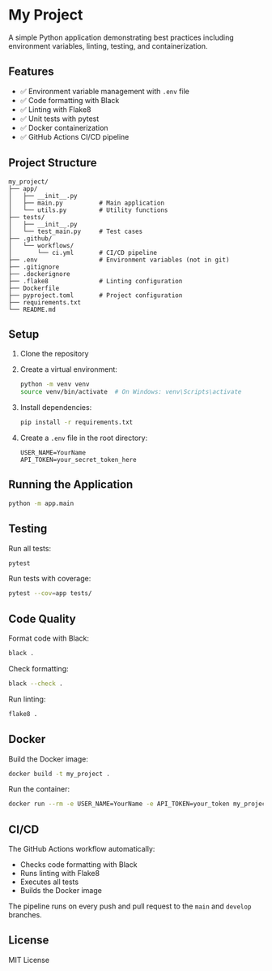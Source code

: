 # My Project

A simple Python application demonstrating best practices including environment variables, linting, testing, and containerization.

## Features

- ✅ Environment variable management with `.env` file
- ✅ Code formatting with Black
- ✅ Linting with Flake8
- ✅ Unit tests with pytest
- ✅ Docker containerization
- ✅ GitHub Actions CI/CD pipeline

## Project Structure

```
my_project/
├── app/
│   ├── __init__.py
│   ├── main.py          # Main application
│   └── utils.py         # Utility functions
├── tests/
│   ├── __init__.py
│   └── test_main.py     # Test cases
├── .github/
│   └── workflows/
│       └── ci.yml       # CI/CD pipeline
├── .env                 # Environment variables (not in git)
├── .gitignore
├── .dockerignore
├── .flake8              # Linting configuration
├── Dockerfile
├── pyproject.toml       # Project configuration
├── requirements.txt
└── README.md
```

## Setup

1. Clone the repository
2. Create a virtual environment:
   ```bash
   python -m venv venv
   source venv/bin/activate  # On Windows: venv\Scripts\activate
   ```

3. Install dependencies:
   ```bash
   pip install -r requirements.txt
   ```

4. Create a `.env` file in the root directory:
   ```
   USER_NAME=YourName
   API_TOKEN=your_secret_token_here
   ```

## Running the Application

```bash
python -m app.main
```

## Testing

Run all tests:
```bash
pytest
```

Run tests with coverage:
```bash
pytest --cov=app tests/
```

## Code Quality

Format code with Black:
```bash
black .
```

Check formatting:
```bash
black --check .
```

Run linting:
```bash
flake8 .
```

## Docker

Build the Docker image:
```bash
docker build -t my_project .
```

Run the container:
```bash
docker run --rm -e USER_NAME=YourName -e API_TOKEN=your_token my_project
```

## CI/CD

The GitHub Actions workflow automatically:
- Checks code formatting with Black
- Runs linting with Flake8
- Executes all tests
- Builds the Docker image

The pipeline runs on every push and pull request to the `main` and `develop` branches.

## License

MIT License
